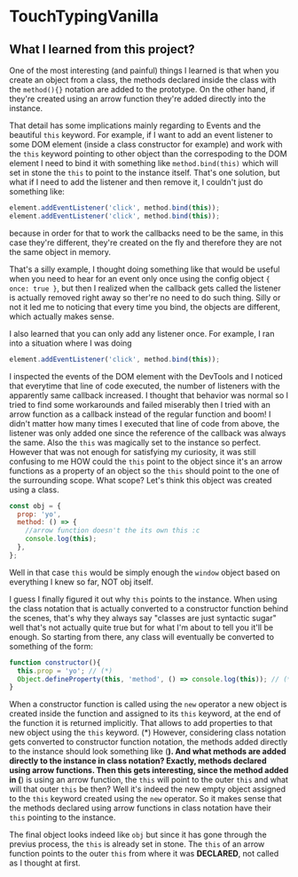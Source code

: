 # TouchTypingVanilla
## What I learned from this project?
One of the most interesting (and painful) things I learned is that when you create an object from a class, the methods declared inside the class with the `method(){}` notation are added to the prototype.
On the other hand, if they're created using an arrow function they're added directly into the instance.

That detail has some implications mainly regarding to Events and the beautiful `this` keyword.
For example, if I want to add an event listener to some DOM element (inside a class constructor for example) and work with the `this` keyword pointing to other object than the correspoding to the DOM element I need to bind it with something like `method.bind(this)` which will set in stone the `this` to point to the instance itself.
That's one solution, but what if I need to add the listener and then remove it, I couldn't just do something like:
```js
element.addEventListener('click', method.bind(this));
element.addEventListener('click', method.bind(this));
```
because in order for that to work the callbacks need to be the same, in this case they're different, they're created on the fly and therefore they are not the same object in memory.

That's a silly example, I thought doing something like that would be useful when you need to hear for an event only once using the config object `{ once: true }`, but then I realized when the callback gets called the listener is actually removed right away so ther're no need to do such thing.
Silly or not it led me to noticing that every time you bind, the objects are different, which actually makes sense.

I also learned that you can only add any listener once.
For example, I ran into a situation where I was doing 
```js
element.addEventListener('click', method.bind(this));
```
I inspected the events of the DOM element with the DevTools and I noticed that everytime that line of code executed, the number of listeners with the apparently same callback increased.
I thought that behavior was normal so I tried to find some workarounds and failed miserably then I tried with an arrow function as a callback instead of the regular function and boom! I didn't matter how many times I executed that line of code from above, the listener was only added one since the reference of the callback was always the same.
Also the `this` was magically set to the instance so perfect. 
However that was not enough for satisfying my curiosity, it was still confusing to me HOW could the `this` point to the object since it's an arrow functions as a property of an object so the `this` should point to the one of the surrounding scope.
What scope? Let's think this object was created using a class.
```js
const obj = {
  prop: 'yo',
  method: () => {
    //arrow function doesn't the its own this :c
    console.log(this);
  },
};
```
Well in that case `this` would be simply enough the `window` object based on everything I knew so far, NOT obj itself.

I guess I finally figured it out why `this` points to the instance.
When using the class notation that is actually converted to a constructor function behind the scenes, that's why they always say "classes are just syntactic sugar" well that's not actually quite true but for what I'm about to tell you it'll be enough.
So starting from there, any class will eventually be converted to something of the form:
```js
function constructor(){
  this.prop = 'yo'; // (*)
  Object.defineProperty(this, 'method', () => console.log(this)); // (**)
}
```
When a constructor function is called using the `new` operator a new object is created inside the function and assigned to its `this` keyword, at the end of the function it is returned implicitly.
That allows to add properties to that new object using the `this` keyword. (*)
However, considering class notation gets converted to constructor function notation, the methods added directly to the instance should look something like (**).
And what methods are added directly to the instance in class notation? Exactly, methods declared using arrow functions.
Then this gets interesting, since the method added in (**) is using an arrow function, the `this` will point to the outer `this` and what will that outer `this` be then? 
Well it's indeed the new empty object assigned to the `this` keyword created using the `new` operator.
So it makes sense that the methods declared using arrow functions in class notation have their `this` pointing to the instance.

The final object looks indeed like `obj` but since it has gone through the previus process, the `this` is already set in stone. 
The `this` of an arrow function points to the outer `this` from where it was **DECLARED**, not called as I thought at first.
